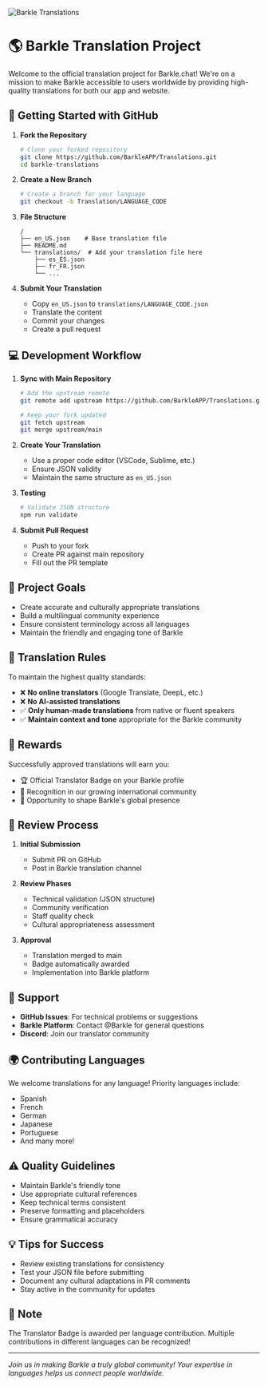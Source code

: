 ![Barkle Translations](https://media.barkle.chat/bk_/2962d0fa-ff2a-49e2-956f-e6f300ed4bd7.png)

# 🌎 Barkle Translation Project

Welcome to the official translation project for Barkle.chat! We're on a mission to make Barkle accessible to users worldwide by providing high-quality translations for both our app and website.

## 🚀 Getting Started with GitHub

1. **Fork the Repository**
   ```bash
   # Clone your forked repository
   git clone https://github.com/BarkleAPP/Translations.git
   cd barkle-translations
   ```

2. **Create a New Branch**
   ```bash
   # Create a branch for your language
   git checkout -b Translation/LANGUAGE_CODE
   ```

3. **File Structure**
   ```
   /
   ├── en_US.json    # Base translation file
   ├── README.md
   └── translations/  # Add your translation file here
       ├── es_ES.json
       ├── fr_FR.json
       └── ...
   ```

4. **Submit Your Translation**
   - Copy `en_US.json` to `translations/LANGUAGE_CODE.json`
   - Translate the content
   - Commit your changes
   - Create a pull request

## 💻 Development Workflow

1. **Sync with Main Repository**
   ```bash
   # Add the upstream remote
   git remote add upstream https://github.com/BarkleAPP/Translations.git
   
   # Keep your fork updated
   git fetch upstream
   git merge upstream/main
   ```

2. **Create Your Translation**
   - Use a proper code editor (VSCode, Sublime, etc.)
   - Ensure JSON validity
   - Maintain the same structure as `en_US.json`

3. **Testing**
   ```bash
   # Validate JSON structure
   npm run validate
   ```

4. **Submit Pull Request**
   - Push to your fork
   - Create PR against main repository
   - Fill out the PR template

## 🎯 Project Goals

- Create accurate and culturally appropriate translations
- Build a multilingual community experience
- Ensure consistent terminology across all languages
- Maintain the friendly and engaging tone of Barkle

## 📜 Translation Rules

To maintain the highest quality standards:

- ❌ **No online translators** (Google Translate, DeepL, etc.)
- ❌ **No AI-assisted translations**
- ✅ **Only human-made translations** from native or fluent speakers
- ✅ **Maintain context and tone** appropriate for the Barkle community

## 🌟 Rewards

Successfully approved translations will earn you:
- 🏆 Official Translator Badge on your Barkle profile
- 🎉 Recognition in our growing international community
- 👥 Opportunity to shape Barkle's global presence

## 🔄 Review Process

1. **Initial Submission**
   - Submit PR on GitHub
   - Post in Barkle translation channel
   
2. **Review Phases**
   - Technical validation (JSON structure)
   - Community verification
   - Staff quality check
   - Cultural appropriateness assessment

3. **Approval**
   - Translation merged to main
   - Badge automatically awarded
   - Implementation into Barkle platform

## 🤝 Support

- **GitHub Issues**: For technical problems or suggestions
- **Barkle Platform**: Contact @Barkle for general questions
- **Discord**: Join our translator community

## 🌍 Contributing Languages

We welcome translations for any language! Priority languages include:
- Spanish
- French
- German
- Japanese
- Portuguese
- And many more!

## ⚠️ Quality Guidelines

- Maintain Barkle's friendly tone
- Use appropriate cultural references
- Keep technical terms consistent
- Preserve formatting and placeholders
- Ensure grammatical accuracy

## 💡 Tips for Success

- Review existing translations for consistency
- Test your JSON file before submitting
- Document any cultural adaptations in PR comments
- Stay active in the community for updates

## 📝 Note

The Translator Badge is awarded per language contribution. Multiple contributions in different languages can be recognized!

---

*Join us in making Barkle a truly global community! Your expertise in languages helps us connect people worldwide.*
